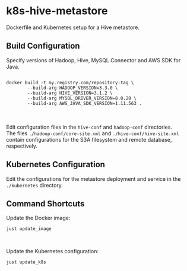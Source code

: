 # k8s-hive-metastore
Dockerfile and Kubernetes setup for a Hive metastore.


## Build Configuration

Specify versions of Hadoop, Hive, MySQL Connector and AWS SDK for Java.

<code>
docker build -t my.registry.com/repository:tag \
        --build-arg HADOOP_VERSION=3.3.0 \
        --build-arg HIVE_VERSION=3.1.2 \
        --build-arg MYSQL_DRIVER_VERSION=8.0.20 \
        --build-arg AWS_JAVA_SDK_VERSION=1.11.563 .
</code>


<br/>
<br/>


Edit configuration files in the <code>hive-conf</code> and <code>hadoop-conf</code> directories. <br/>
The files <code>./hadoop-conf/core-site.xml</code> and <code>./hive-conf/hive-site.xml</code>
contain configurations for the S3A filesystem and remote database, respectively.

## Kubernetes Configuration

Edit the configurations for the metastore deployment and service in
the <code>./kubernetes</code> directory.

## Command Shortcuts

Update the Docker image:

<code>just update_image</code>

<br/>

Update the Kubernetes configuration:

<code>just update_k8s</code>
